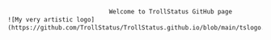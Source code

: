                                 Welcome to TrollStatus GitHub page
    ![My very artistic logo](https://github.com/TrollStatus/TrollStatus.github.io/blob/main/tslogo.png)
